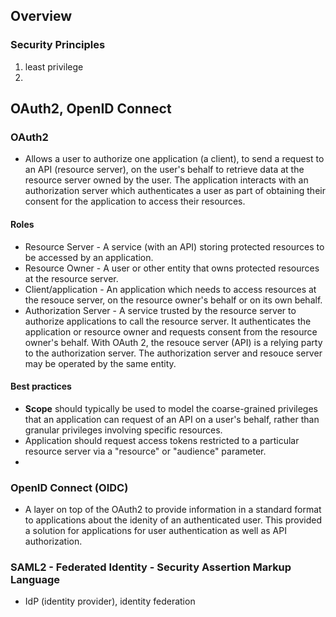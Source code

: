 ## Overview
### Security Principles
1. least privilege
2. 

## OAuth2, OpenID Connect


### OAuth2
* Allows a user to authorize one application (a client), to send a request to an API (resource server), on the user's behalf to retrieve data at the resource server owned by the user. The application interacts with an authorization server which authenticates a user as part of obtaining their consent for the application to access their resources.

#### Roles
* Resource Server - A service (with an API) storing protected resources to be accessed by an application.
* Resource Owner - A user or other entity that owns protected resources at the resource server.
* Client/application - An application which needs to access resources at the resouce server, on the resource owner's behalf or on its own behalf.
* Authorization Server - A service trusted by the resource server to authorize applications to call the resource server. It authenticates the application or resource owner and requests consent from the resource owner's behalf. With OAuth 2, the resouce server (API) is a relying party to the authorization server. The authorization server and resouce server may be operated by the same entity.

#### Best practices
* **Scope** should typically be used to model the coarse-grained privileges that an application can request of an API on a user's behalf, rather than granular privileges involving specific resources.
* Application should request access tokens restricted to a particular resource server via a "resource" or "audience" parameter.
* 

### OpenID Connect (OIDC)
* A layer on top of the OAuth2 to provide information in a standard format to applications about the idenity of an authenticated user. This provided a solution for applications for user authentication as well as API authorization.



### SAML2 - Federated Identity - Security Assertion Markup Language
* IdP (identity provider), identity federation
